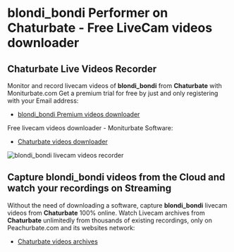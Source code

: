 # blondi_bondi Performer on Chaturbate - Free LiveCam videos downloader

## Chaturbate Live Videos Recorder

Monitor and record livecam videos of **blondi_bondi** from **Chaturbate** with Moniturbate.com
Get a premium trial for free by just and only registering with your Email address:
* [blondi_bondi Premium videos downloader](https://moniturbate.com/request-demo-licence-key.html)

Free livecam videos downloader - Moniturbate Software:
* [Chaturbate videos downloader](https://moniturbate.com/moniturbate-download-software.html)

![blondi_bondi livecam videos recorder](https://peachurnet.com/templates/moniturbate-software.png)


## Capture blondi_bondi videos from the Cloud and watch your recordings on Streaming

Without the need of downloading a software, capture **blondi_bondi** livecam videos from **Chaturbate** 100% online.
Watch Livecam archives from **Chaturbate** unlimitedly from thousands of existing recordings, only on Peachurbate.com and its websites network:
* [Chaturbate videos archives](https://peachurnet.com/)